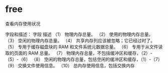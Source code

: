 # free

查看内存使用状况

字段和描述：
字段	描述
（1）	物理内存总量。
（2）	使用的物理内存总量。
（3）	空闲的物理内存总量。
（4）	共享内存列应该被忽略；它已经过时了。
（5）	专用于缓存磁盘块的 RAM 和文件系统元数据总量。
（6）	专用于从文件读取的页面的 RAM 总量。
（7）	物理内存总量，不包括缓冲区和缓存，（2）-（5）-（6）
（8）	空闲的物理内存总量，包括空闲的缓冲区和缓存，（1）-（7）
（9）	交换文件使用信息。
（10） 总内存使用信息，包括交换内存
